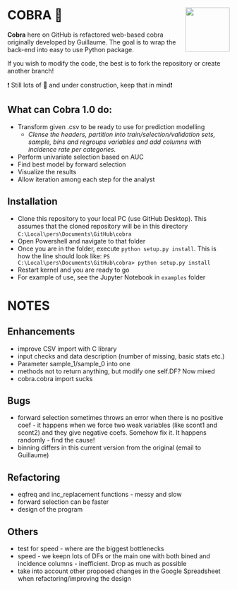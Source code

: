 # COBRA :snake: <img src="https://github.com/JanBenisek/Pytho/blob/master/pythongrey%20large.png" width="100" align="right">

**Cobra** here on GitHub is refactored web-based cobra originally developed by Guillaume. The goal is to wrap the back-end into easy to use Python package.

If you wish to modify the code, the best is to fork the repository or create another branch!

:heavy_exclamation_mark: Still lots of :bug: and under construction, keep that in mind:heavy_exclamation_mark:

## What can Cobra 1.0 do:
  * Transform given .csv to be ready to use for prediction modelling
    * _Clense the headers, partition into train/selection/validation sets, sample, bins and regroups variables and add columns with incidence rate per categories._
  * Perform univariate selection based on AUC
  * Find best model by forward selection
  * Visualize the results
  * Allow iteration among each step for the analyst
  
## Installation
  *  Clone this repository to your local PC (use GitHub Desktop). This assumes that the cloned repository will be in this directory `C:\Local\pers\Documents\GitHub\cobra`
  * Open Powershell and navigate to that folder
  * Once you are in the folder, execute `python setup.py install`. This is how the line should look like:
  `PS C:\Local\pers\Documents\GitHub\cobra> python setup.py install`
  * Restart kernel and you are ready to go
  * For example of use, see the Jupyter Notebook in `examples` folder
  
# NOTES
## Enhancements
  * improve CSV import with C library
  * input checks and data description (number of missing, basic stats etc.)
  * Parameter sample_1/sample_0 into one
  * methods not to return anything, but modify one self.DF? Now mixed
  * cobra.cobra import sucks
  
## Bugs
  * forward selection sometimes throws an error when there is no positive coef - it happens when we force two weak variables (like scont1 and scont2) and they give negative coefs. Somehow fix it. It happens randomly - find the cause!
  * binning differs in this current version from the original (email to Guillaume)

## Refactoring
  * eqfreq and inc_replacement functions - messy and slow
  * forward selection can be faster
  * design of the program
  
## Others
  * test for speed - where are the biggest bottlenecks
  * speed - we keepn lots of DFs or the main one with both bined and incidence columns - inefficient. Drop as much as possible
  * take into account other proposed changes in the Google Spreadsheet when refactoring/improving the design







